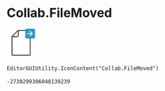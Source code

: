 # Collab.FileMoved
![](/img/Collab.FileMoved.png)

``` CSharp
EditorGUIUtility.IconContent("Collab.FileMoved")
```
```
-2730299386048139239
```
